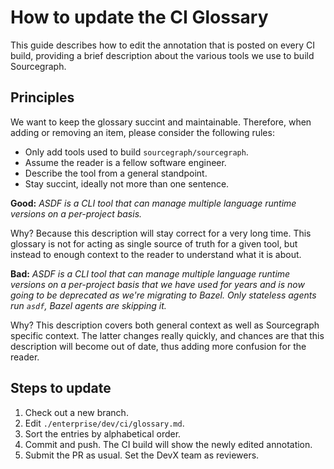 # How to update the CI Glossary

This guide describes how to edit the annotation that is posted on every CI build, providing a brief description about the various tools we use to build Sourcegraph.

## Principles 

We want to keep the glossary succint and maintainable. Therefore, when adding or removing an item, please consider the following rules: 

- Only add tools used to build `sourcegraph/sourcegraph`. 
- Assume the reader is a fellow software engineer. 
- Describe the tool from a general standpoint. 
- Stay succint, ideally not more than one sentence. 

**Good:** _ASDF is a CLI tool that can manage multiple language runtime versions on a per-project basis._ 

Why? Because this description will stay correct for a very long time. This glossary is not for acting as single source of truth for a given tool, but instead to enough context to the reader to understand what it is about.

**Bad:** _ASDF is a CLI tool that can manage multiple language runtime versions on a per-project basis that we have used for years and is now going to be deprecated as we're migrating to Bazel. Only stateless agents run `asdf`, Bazel agents are skipping it._ 

Why? This description covers both general context as well as Sourcegraph specific context. The latter changes really quickly, and chances are that this description will become out of date, thus adding more confusion for the reader. 

## Steps to update 

1. Check out a new branch.
1. Edit `./enterprise/dev/ci/glossary.md`.
1. Sort the entries by alphabetical order.
1. Commit and push. The CI build will show the newly edited annotation. 
1. Submit the PR as usual. Set the DevX team as reviewers. 
